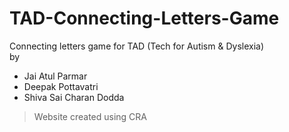 # TAD-Connecting-Letters-Game

Connecting letters game for TAD (Tech for Autism & Dyslexia)  
by 
- Jai Atul Parmar
- Deepak Pottavatri
- Shiva Sai Charan Dodda

> Website created using CRA
